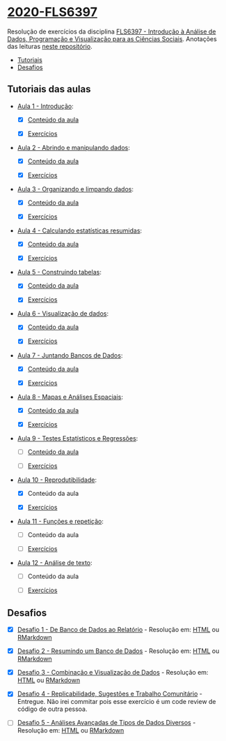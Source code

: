 # [2020-FLS6397](https://github.com/beatrizmilz/2020-FLS6397/)
Resolução de exercícios da disciplina [FLS6397 - Introdução à Análise de Dados, Programação e Visualização para as Ciências Sociais](https://jonnyphillips.github.io/Ciencia_de_Dados). Anotações das leituras [neste repositório](https://github.com/beatrizmilz/studying_R4DS).

- [Tutoriais](https://github.com/beatrizmilz/2020-FLS6397/#tutoriais-das-aulas)
- [Desafios](https://github.com/beatrizmilz/2020-FLS6397/#desafios)

## Tutoriais das aulas

- [Aula 1 - Introdução](https://jonnyphillips.github.io/Ciencia_de_Dados/introducao.html):
  - [x]  [Conteúdo da aula](https://beatrizmilz.github.io/2020-FLS6397/aula_1/1_introducao.html)
  - [x]  [Exercícios](https://beatrizmilz.github.io/2020-FLS6397/aula_1/1_introducao_exercicios.html)

    
- [Aula 2 - Abrindo e manipulando dados](https://jonnyphillips.github.io/Ciencia_de_Dados/abrindo_manipulando.html):
  - [x]  [Conteúdo da aula](https://beatrizmilz.github.io/2020-FLS6397/aula_2/aula_2.html)
  - [x]  [Exercícios](https://beatrizmilz.github.io/2020-FLS6397/aula_2/aula_2_exercicios.html)

    
    
- [Aula 3 - Organizando e limpando dados](https://jonnyphillips.github.io/Ciencia_de_Dados/limpando_dados.html):
  - [x]  [Conteúdo da aula](https://beatrizmilz.github.io/2020-FLS6397/aula_3/aula_3.html)
  - [x]  [Exercícios](https://beatrizmilz.github.io/2020-FLS6397/aula_3/aula_3_exercicios.html)

    
- [Aula 4 - Calculando estatísticas resumidas](https://jonnyphillips.github.io/Ciencia_de_Dados/Estatisticas_Resumidas.html):
  - [x]  [Conteúdo da aula](https://beatrizmilz.github.io/2020-FLS6397/aula_4/aula_4.html)
  - [x]  [Exercícios](https://beatrizmilz.github.io/2020-FLS6397/aula_4/aula_4_exercicios.html)



- [Aula 5 - Construindo tabelas](https://jonnyphillips.github.io/Ciencia_de_Dados/Tabelas.html):
  - [x]  [Conteúdo da aula](https://beatrizmilz.github.io/2020-FLS6397/aula_5/aula_5.html)
  - [x]   [Exercícios](https://beatrizmilz.github.io/2020-FLS6397/aula_5/aula_5_exercicios.html)

    
- [Aula 6 - Visualização de dados](https://jonnyphillips.github.io/Ciencia_de_Dados/Graficos.html):
  - [x]  [Conteúdo da aula](https://beatrizmilz.github.io/2020-FLS6397/aula_6/aula_6.html)
  - [x]   [Exercícios](https://beatrizmilz.github.io/2020-FLS6397/aula_6/aula_6_exercicios.html)

    
- [Aula 7 - Juntando Bancos de Dados](https://jonnyphillips.github.io/Ciencia_de_Dados/Juntando_Bancos.html):
  - [x]  [Conteúdo da aula](https://beatrizmilz.github.io/2020-FLS6397/aula_7/aula_7.Rmd)
  - [x]   [Exercícios](https://beatrizmilz.github.io/2020-FLS6397/aula_7/aula_7_exercicios.html)

    
    
- [Aula 8 - Mapas e Análises Espaciais](https://jonnyphillips.github.io/Ciencia_de_Dados/Mapas.html):
  - [x]  [Conteúdo da aula](https://beatrizmilz.github.io/2020-FLS6397/aula_8/aula_8.Rmd)
  - [x]   [Exercícios](https://beatrizmilz.github.io/2020-FLS6397/aula_8/aula_8_exercicios.html)

  
- [Aula 9 - Testes Estatísticos e Regressões](https://jonnyphillips.github.io/Ciencia_de_Dados/Regressoes.html):
  - [ ]  [Conteúdo da aula](https://beatrizmilz.github.io/2020-FLS6397/aula_9/aula_9.Rmd)
  - [ ]   [Exercícios](https://beatrizmilz.github.io/2020-FLS6397/aula_9/aula_9_exercicios.html)

    
    
    
- [Aula 10 - Reprodutibilidade](https://jonnyphillips.github.io/Ciencia_de_Dados/Reprodutibilidade.html):
  - [x]  Conteúdo da aula
  - [x]   [Exercícios](https://beatrizmilz.github.io/2020-FLS6397/aula_10/aula_10_exercicios.pdf)

  
  
- [Aula 11 - Funções e repetição](https://jonnyphillips.github.io/Ciencia_de_Dados/Repeticao.html):
  - [ ]  Conteúdo da aula
  - [ ]   [Exercícios]()


- [Aula 12 - Análise de texto](https://jonnyphillips.github.io/Ciencia_de_Dados/Analise_Texto.html):
  - [ ]  Conteúdo da aula
  - [ ]   [Exercícios]()




## Desafios

- [x] [Desafio 1 - De Banco de Dados ao Relatório](https://jonnyphillips.github.io/Ciencia_de_Dados/Desafios/Desafio_1.html) - Resolução em: [HTML](https://beatrizmilz.github.io/2020-FLS6397/desafio_1/desafio_1.html) ou [RMarkdown](https://beatrizmilz.github.io/2020-FLS6397/desafio_1/desafio_1.Rmd)


- [x] [Desafio 2 - Resumindo um Banco de Dados](https://jonnyphillips.github.io/Ciencia_de_Dados/Desafios/Desafio_2.html) - Resolução em: [HTML](https://beatrizmilz.github.io/2020-FLS6397/desafio_2/desafio_2.html) ou [RMarkdown](https://beatrizmilz.github.io/2020-FLS6397/desafio_2/desafio_2.Rmd)


- [x] [Desafio 3 - Combinação e Visualização de Dados](https://jonnyphillips.github.io/Ciencia_de_Dados/Desafios/Desafio_3_v4.html) - Resolução em: [HTML](https://beatrizmilz.github.io/2020-FLS6397/desafio_3/desafio_3.html) ou [RMarkdown](https://beatrizmilz.github.io/2020-FLS6397/desafio_3/desafio_3.Rmd)


- [x] [Desafio 4 - Replicabilidade, Sugestões e Trabalho Comunitário](https://jonnyphillips.github.io/Ciencia_de_Dados/Desafios/Desafio_4_v1.html) - Entregue. Não irei commitar pois esse exercício é um code review de código de outra pessoa.

- [ ] [Desafio 5 - Análises Avançadas de Tipos de Dados Diversos](https://jonnyphillips.github.io/Ciencia_de_Dados/Desafios/Desafio_5_v1.html) - Resolução em: [HTML](https://beatrizmilz.github.io/2020-FLS6397/desafio_5/desafio_5.html) ou [RMarkdown](https://beatrizmilz.github.io/2020-FLS6397/desafio_5/desafio_5.Rmd)
